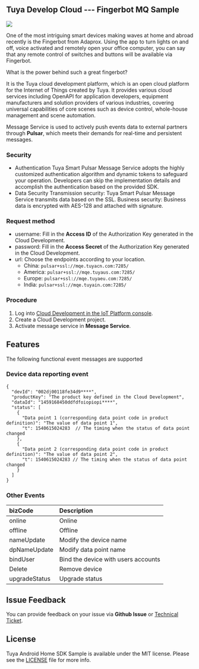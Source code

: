 ## Tuya Develop Cloud --- Fingerbot MQ Sample

![](/Users/mushuwei/Desktop/fingerbot-demo.gif)

One of the most intriguing smart devices making waves at home and abroad recently is the Fingerbot from Adaprox. Using the app to turn lights on and off, voice activated and remotely open your office computer, you can say that any remote control of switches and buttons will be available via Fingerbot.

What is the power behind such a great fingerbot?

It is the Tuya cloud development platform, which is an open cloud platform for the Internet of Things created by Tuya. It provides various cloud services including OpenAPI for application developers, equipment manufacturers and solution providers of various industries, covering universal capabilities of core scenes such as device control, whole-house management and scene automation.

Message Service is used to actively push events data to external partners through **Pulsar**, which meets their demands for real-time and persistent messages.

### Security

- Authentication Tuya Smart Pulsar Message Service adopts the highly customized authentication algorithm and dynamic tokens to safeguard your operation. Developers can skip the implementation details and accomplish the authentication based on the provided SDK.
- Data Security Transmission security: Tuya Smart Pulsar Message Service transmits data based on the SSL. Business security: Business data is encrypted with AES-128 and attached with signature.



### Request method

- username: Fill in the **Access ID** of the Authorization Key generated in the Cloud Development.
- password: Fill in the **Access Secret** of the Authorization Key generated in the Cloud Development.
- url: Choose the endpoints according to your location.
  - China: `pulsar+ssl://mqe.tuyacn.com:7285/`
  - America: `pulsar+ssl://mqe.tuyaus.com:7285/`
  - Europe: `pulsar+ssl://mqe.tuyaeu.com:7285/`
  - India: `pulsar+ssl://mqe.tuyain.com:7285/`



### Procedure

1. Log into [Cloud Development in the IoT Platform console](https://iot.tuya.com/cloud/).
2. Create a Cloud Development project.
3. Activate message service in **Message Service**.

## Features

The following functional event messages are supported

### Device data reporting event

```
{
  "devId": "002dj00118fe34d9****",
  "productKey": "The product key defined in the Cloud Development",
  "dataId": "1459168450ddfdfoiopiopi****",
  "status": [
    {
      "Data point 1 (corresponding data point code in product definition)": "The value of data point 1",
      "t": 1540615024283  // The timing when the status of data point changed
    },
    {
      "Data point 2 (corresponding data point code in product definition)": "The value of data point 2",
      "t": 1540615024283 // The timing when the status of data point changed
    }
  ]
}
```



### Other Events

| bizCode       | Description                         |
| :------------ | :---------------------------------- |
| online        | Online                              |
| offline       | Offline                             |
| nameUpdate    | Modify the device name              |
| dpNameUpdate  | Modify data point name              |
| bindUser      | Bind the device with users accounts |
| Delete        | Remove device                       |
| upgradeStatus | Upgrade status                      |



## Issue Feedback

You can provide feedback on your issue via **Github Issue** or [Technical Ticket](https://service.console.tuya.com/).

## License

Tuya Android Home SDK Sample is available under the MIT license. Please see the [LICENSE](https://github.com/tuya/tuya-cloud-fingerbot-demo/blob/master/LICENSE) file for more info.


